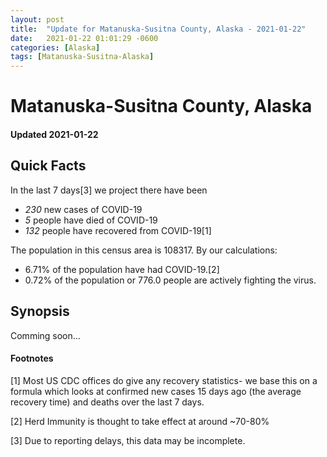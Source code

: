 ```yaml
---
layout: post
title:  "Update for Matanuska-Susitna County, Alaska - 2021-01-22"
date:   2021-01-22 01:01:29 -0600
categories: [Alaska]
tags: [Matanuska-Susitna-Alaska]
---
```


# Matanuska-Susitna County, Alaska
#### Updated 2021-01-22

## Quick Facts

In the last 7 days[3] we project there have been
- *230* new cases of COVID-19
- *5* people have died of COVID-19
- *132* people have recovered from COVID-19[1]

The population in this census area is 108317. By our calculations:
- 6.71% of the population have had COVID-19.[2]
- 0.72% of the population or 776.0 people are actively fighting the virus.

## Synopsis

Comming soon...


#### Footnotes

[1] Most US CDC offices do give any recovery statistics- we base this on a formula which looks at confirmed new cases
15 days ago (the average recovery time) and deaths over the last 7 days.

[2] Herd Immunity is thought to take effect at around ~70-80%

[3] Due to reporting delays, this data may be incomplete.
 
    